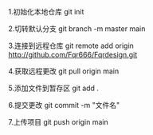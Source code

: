 1.初始化本地仓库
git init

2.切转默认分支
git branch -m master main

3.连接到远程仓库
git remote add origin http://github.com/Fqr666/Fqrdesign.git

4.获取远程更改
git pull origin main

5.添加文件到暂存区
git add .

6.提交更改
git commit -m "文件名"

7.上传项目
git push origin main